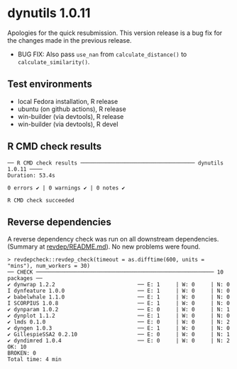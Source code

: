 # dynutils 1.0.11

Apologies for the quick resubmission. This version release is a bug fix for the changes
made in the previous release.

* BUG FIX: Also pass `use_nan` from `calculate_distance()` to `calculate_similarity()`.
   
## Test environments
* local Fedora installation, R release
* ubuntu (on github actions), R release
* win-builder (via devtools), R release
* win-builder (via devtools), R devel

## R CMD check results
```
── R CMD check results ──────────────────────────────────── dynutils 1.0.11 ────
Duration: 53.4s

0 errors ✔ | 0 warnings ✔ | 0 notes ✔

R CMD check succeeded
```

## Reverse dependencies

A reverse dependency check was run on all downstream dependencies.
(Summary at [revdep/README.md](revdep/README.md)). No new problems were found.

```
> revdepcheck::revdep_check(timeout = as.difftime(600, units = "mins"), num_workers = 30)
── CHECK ──────────────────────────────────────────────────────── 10 packages ──
✔ dynwrap 1.2.2                          ── E: 1     | W: 0     | N: 0
I dynfeature 1.0.0                       ── E: 1     | W: 0     | N: 0
✔ babelwhale 1.1.0                       ── E: 1     | W: 0     | N: 0
I SCORPIUS 1.0.8                         ── E: 1     | W: 0     | N: 0
✔ dynparam 1.0.2                         ── E: 0     | W: 0     | N: 1
✔ dynplot 1.1.2                          ── E: 1     | W: 0     | N: 0
✔ lmds 0.1.0                             ── E: 0     | W: 0     | N: 2
✔ dyngen 1.0.3                           ── E: 1     | W: 0     | N: 0
✔ GillespieSSA2 0.2.10                   ── E: 0     | W: 0     | N: 1
✔ dyndimred 1.0.4                        ── E: 0     | W: 0     | N: 2
OK: 10                                                              
BROKEN: 0
Total time: 4 min
```
